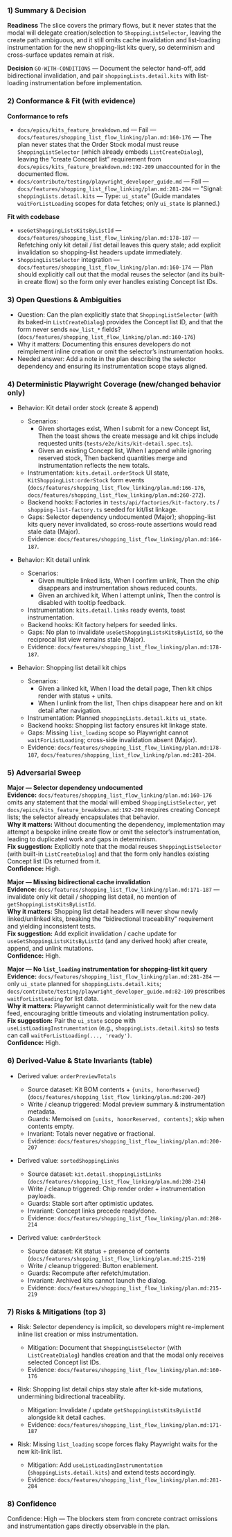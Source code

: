 ### 1) Summary & Decision
**Readiness**
The slice covers the primary flows, but it never states that the modal will delegate creation/selection to `ShoppingListSelector`, leaving the create path ambiguous, and it still omits cache invalidation and list-loading instrumentation for the new shopping-list kits query, so determinism and cross-surface updates remain at risk.

**Decision**
`GO-WITH-CONDITIONS` — Document the selector hand-off, add bidirectional invalidation, and pair `shoppingLists.detail.kits` with list-loading instrumentation before implementation.

### 2) Conformance & Fit (with evidence)
**Conformance to refs**
- `docs/epics/kits_feature_breakdown.md` — Fail — `docs/features/shopping_list_flow_linking/plan.md:160-176` — The plan never states that the Order Stock modal must reuse `ShoppingListSelector` (which already embeds `ListCreateDialog`), leaving the “create Concept list” requirement from `docs/epics/kits_feature_breakdown.md:192-209` unaccounted for in the documented flow.
- `docs/contribute/testing/playwright_developer_guide.md` — Fail — `docs/features/shopping_list_flow_linking/plan.md:281-284` — "Signal: `shoppingLists.detail.kits` — Type: `ui_state`" (Guide mandates `waitForListLoading` scopes for data fetches; only `ui_state` is planned.)

**Fit with codebase**
- `useGetShoppingListsKitsByListId` — `docs/features/shopping_list_flow_linking/plan.md:178-187` — Refetching only kit detail / list detail leaves this query stale; add explicit invalidation so shopping-list headers update immediately.
- `ShoppingListSelector` integration — `docs/features/shopping_list_flow_linking/plan.md:160-174` — Plan should explicitly call out that the modal reuses the selector (and its built-in create flow) so the form only ever handles existing Concept list IDs.

### 3) Open Questions & Ambiguities
- Question: Can the plan explicitly state that `ShoppingListSelector` (with its baked-in `ListCreateDialog`) provides the Concept list ID, and that the form never sends `new_list_*` fields? (`docs/features/shopping_list_flow_linking/plan.md:160-176`)
- Why it matters: Documenting this ensures developers do not reimplement inline creation or omit the selector’s instrumentation hooks.
- Needed answer: Add a note in the plan describing the selector dependency and ensuring its instrumentation scope stays aligned.

### 4) Deterministic Playwright Coverage (new/changed behavior only)
- Behavior: Kit detail order stock (create & append)  
  - Scenarios:
    - Given shortages exist, When I submit for a new Concept list, Then the toast shows the create message and kit chips include requested units (`tests/e2e/kits/kit-detail.spec.ts`).  
    - Given an existing Concept list, When I append while ignoring reserved stock, Then backend quantities merge and instrumentation reflects the new totals.
  - Instrumentation: `kits.detail.orderStock` UI state, `KitShoppingList:orderStock` form events (`docs/features/shopping_list_flow_linking/plan.md:166-176`, `docs/features/shopping_list_flow_linking/plan.md:260-272`).
  - Backend hooks: Factories in `tests/api/factories/kit-factory.ts` / `shopping-list-factory.ts` seeded for kit/list linkage.
  - Gaps: Selector dependency undocumented (Major); shopping-list kits query never invalidated, so cross-route assertions would read stale data (Major).
  - Evidence: `docs/features/shopping_list_flow_linking/plan.md:166-187`.

- Behavior: Kit detail unlink  
  - Scenarios:
    - Given multiple linked lists, When I confirm unlink, Then the chip disappears and instrumentation shows reduced counts.  
    - Given an archived kit, When I attempt unlink, Then the control is disabled with tooltip feedback.
  - Instrumentation: `kits.detail.links` ready events, toast instrumentation.
  - Backend hooks: Kit factory helpers for seeded links.
  - Gaps: No plan to invalidate `useGetShoppingListsKitsByListId`, so the reciprocal list view remains stale (Major).
  - Evidence: `docs/features/shopping_list_flow_linking/plan.md:178-187`.

- Behavior: Shopping list detail kit chips  
  - Scenarios:
    - Given a linked kit, When I load the detail page, Then kit chips render with status + units.  
    - When I unlink from the list, Then chips disappear here and on kit detail after navigation.
  - Instrumentation: Planned `shoppingLists.detail.kits` `ui_state`.
  - Backend hooks: Shopping list factory ensures kit linkage state.
  - Gaps: Missing `list_loading` scope so Playwright cannot `waitForListLoading`; cross-side invalidation absent (Major).
  - Evidence: `docs/features/shopping_list_flow_linking/plan.md:178-187`, `docs/features/shopping_list_flow_linking/plan.md:281-284`.

### 5) **Adversarial Sweep**
**Major — Selector dependency undocumented**  
**Evidence:** `docs/features/shopping_list_flow_linking/plan.md:160-176` omits any statement that the modal will embed `ShoppingListSelector`, yet `docs/epics/kits_feature_breakdown.md:192-209` requires creating Concept lists; the selector already encapsulates that behavior.  
**Why it matters:** Without documenting the dependency, implementation may attempt a bespoke inline create flow or omit the selector’s instrumentation, leading to duplicated work and gaps in determinism.  
**Fix suggestion:** Explicitly note that the modal reuses `ShoppingListSelector` (with built-in `ListCreateDialog`) and that the form only handles existing Concept list IDs returned from it.  
**Confidence:** High.

**Major — Missing bidirectional cache invalidation**  
**Evidence:** `docs/features/shopping_list_flow_linking/plan.md:171-187` — invalidate only kit detail / shopping list detail, no mention of `getShoppingListsKitsByListId`.  
**Why it matters:** Shopping list detail headers will never show newly linked/unlinked kits, breaking the “bidirectional traceability” requirement and yielding inconsistent tests.  
**Fix suggestion:** Add explicit invalidation / cache update for `useGetShoppingListsKitsByListId` (and any derived hook) after create, append, and unlink mutations.  
**Confidence:** High.

**Major — No `list_loading` instrumentation for shopping-list kit query**  
**Evidence:** `docs/features/shopping_list_flow_linking/plan.md:281-284` — only `ui_state` planned for `shoppingLists.detail.kits`; `docs/contribute/testing/playwright_developer_guide.md:82-109` prescribes `waitForListLoading` for list data.  
**Why it matters:** Playwright cannot deterministically wait for the new data feed, encouraging brittle timeouts and violating instrumentation policy.  
**Fix suggestion:** Pair the `ui_state` scope with `useListLoadingInstrumentation` (e.g., `shoppingLists.detail.kits`) so tests can call `waitForListLoading(..., 'ready')`.  
**Confidence:** High.

### 6) **Derived-Value & State Invariants (table)**
- Derived value: `orderPreviewTotals`
  - Source dataset: Kit BOM contents + `{units, honorReserved}` (`docs/features/shopping_list_flow_linking/plan.md:200-207`)
  - Write / cleanup triggered: Modal preview summary & instrumentation metadata.
  - Guards: Memoised on `[units, honorReserved, contents]`; skip when contents empty.
  - Invariant: Totals never negative or fractional.
  - Evidence: `docs/features/shopping_list_flow_linking/plan.md:200-207`

- Derived value: `sortedShoppingLinks`
  - Source dataset: `kit.detail.shoppingListLinks` (`docs/features/shopping_list_flow_linking/plan.md:208-214`)
  - Write / cleanup triggered: Chip render order + instrumentation payloads.
  - Guards: Stable sort after optimistic updates.
  - Invariant: Concept links precede ready/done.
  - Evidence: `docs/features/shopping_list_flow_linking/plan.md:208-214`

- Derived value: `canOrderStock`
  - Source dataset: Kit status + presence of contents (`docs/features/shopping_list_flow_linking/plan.md:215-219`)
  - Write / cleanup triggered: Button enablement.
  - Guards: Recompute after refetch/mutation.
  - Invariant: Archived kits cannot launch the dialog.
  - Evidence: `docs/features/shopping_list_flow_linking/plan.md:215-219`

### 7) Risks & Mitigations (top 3)
- Risk: Selector dependency is implicit, so developers might re-implement inline list creation or miss instrumentation.  
  - Mitigation: Document that `ShoppingListSelector` (with `ListCreateDialog`) handles creation and that the modal only receives selected Concept list IDs.  
  - Evidence: `docs/features/shopping_list_flow_linking/plan.md:160-176`

- Risk: Shopping list detail chips stay stale after kit-side mutations, undermining bidirectional traceability.  
  - Mitigation: Invalidate / update `getShoppingListsKitsByListId` alongside kit detail caches.  
  - Evidence: `docs/features/shopping_list_flow_linking/plan.md:171-187`

- Risk: Missing `list_loading` scope forces flaky Playwright waits for the new kit-link list.  
  - Mitigation: Add `useListLoadingInstrumentation` (`shoppingLists.detail.kits`) and extend tests accordingly.  
  - Evidence: `docs/features/shopping_list_flow_linking/plan.md:281-284`

### 8) Confidence
Confidence: High — The blockers stem from concrete contract omissions and instrumentation gaps directly observable in the plan.
